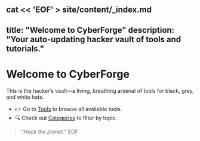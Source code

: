 cat << 'EOF' > site/content/_index.md
---
title: "Welcome to CyberForge"
description: "Your auto-updating hacker vault of tools and tutorials."
---

# Welcome to CyberForge

This is the hacker’s vault—a living, breathing arsenal of tools for black, grey, and white hats.

- 👉 Go to [Tools](/tools/) to browse all available tools.  
- 🔍 Check out [Categories](/categories/) to filter by topic.  

> _“Hack the planet.”_
EOF
